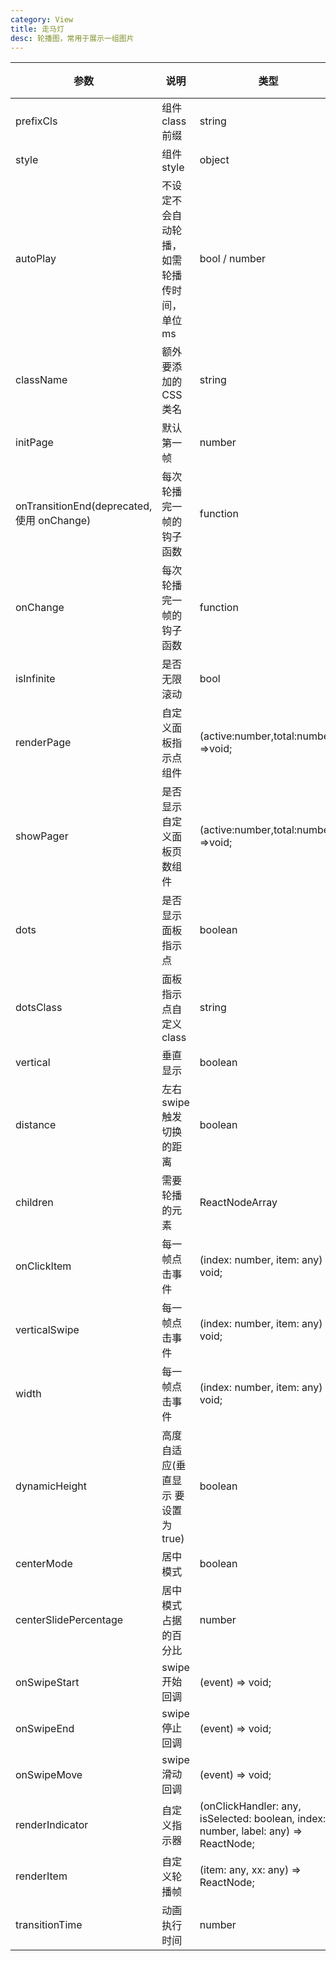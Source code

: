 ```yaml
---
category: View
title: 走马灯
desc: 轮播图，常用于展示一组图片
---
```


<DEMO>

| 参数                                      | 说明                                        | 类型                                                                                | 默认值       | 是否必填 |
| ----------------------------------------- | ------------------------------------------- | ----------------------------------------------------------------------------------- | ------------ | -------- |
| prefixCls                                 | 组件 class 前缀                             | string                                                                              | Yep-carousel | false    |
| style                                     | 组件 style                                  | object                                                                              | {}           | false    |
| autoPlay                                  | 不设定不会自动轮播，如需轮播传时间，单位 ms | bool / number                                                                       | false        | false    |
| className                                 | 额外要添加的 CSS 类名                       | string                                                                              | -            | false    |
| initPage                                  | 默认第一帧                                  | number                                                                              | 0            | false    |
| onTransitionEnd(deprecated,使用 onChange) | 每次轮播完一帧的钩子函数                    | function                                                                            | null         | false    |
| onChange                                  | 每次轮播完一帧的钩子函数                    | function                                                                            | null         | false    |
| isInfinite                                | 是否无限滚动                                | bool                                                                                | false        | false    |
| renderPage                                | 自定义面板指示点组件                        | (active:number,total:number) =>void;                                                | -            | false    |
| showPager                                 | 是否显示自定义面板页数组件                  | (active:number,total:number) =>void;                                                | -            | false    |
| dots                                      | 是否显示面板指示点                          | boolean                                                                             | true         | false    |
| dotsClass                                 | 面板指示点自定义 class                      | string                                                                              | -            | false    |
| vertical                                  | 垂直显示                                    | boolean                                                                             | false        | false    |
| distance                                  | 左右 swipe 触发切换的距离                   | boolean                                                                             | false        | false    |
| children                                  | 需要轮播的元素                              | ReactNodeArray                                                                      | -            | true     |
| onClickItem                               | 每一帧点击事件                              | (index: number, item: any) => void;                                                 | -            | false    |
| verticalSwipe                             | 每一帧点击事件                              | (index: number, item: any) => void;                                                 | -            | false    |
| width                                     | 每一帧点击事件                              | (index: number, item: any) => void;                                                 | -            | false    |
| dynamicHeight                             | 高度自适应(垂直显示 要设置为 true)          | boolean                                                                             | false        | false    |
| centerMode                                | 居中模式                                    | boolean                                                                             | false        | false    |
| centerSlidePercentage                     | 居中模式占据的百分比                        | number                                                                              | 80           | false    |
| onSwipeStart                              | swipe 开始回调                              | (event) => void;                                                                    | -            | false    |
| onSwipeEnd                                | swipe 停止回调                              | (event) => void;                                                                    | -            | false    |
| onSwipeMove                               | swipe 滑动回调                              | (event) => void;                                                                    | -            | false    |
| renderIndicator                           | 自定义指示器                                | (onClickHandler: any, isSelected: boolean, index: number, label: any) => ReactNode; | -            | false    |
| renderItem                                | 自定义轮播帧                                | (item: any, xx: any) => ReactNode;                                                  | 80           | false    |
| transitionTime                            | 动画执行时间                                | number                                                                              | 350          | false    |
